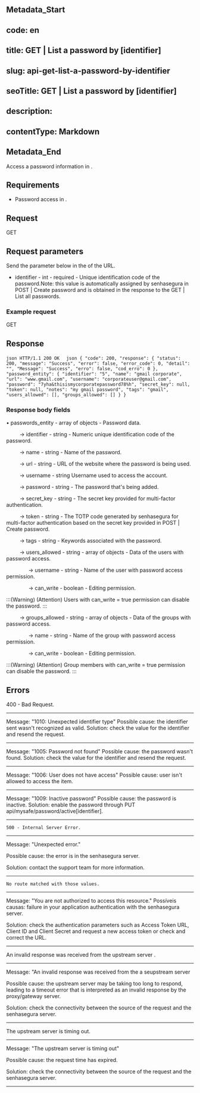 ## Metadata_Start 
## code: en
## title: GET | List a password by [identifier] 
## slug: api-get-list-a-password-by-identifier 
## seoTitle: GET | List a password by [identifier] 
## description:  
## contentType: Markdown 
## Metadata_End
Access a password information in .

## Requirements
* Password access in .


## Request


  GET 

## Request parameters
Send the parameter below in the  of the URL.

* identifier - int - required - Unique identification code of the password.Note: this value is automatically assigned by senhasegura in POST | Create password and is obtained in the response to the GET | List all passwords.


### Example request

 GET   
  
  ## Response

 `json
HTTP/1.1 200 OK 
`
`json
{
    "code": 200,
    "response": {
        "status": 200,
        "message": "Success",
        "error": false,
        "error_code": 0,
        "detail": "",
        "Message": "Success",
        "erro": false,
        "cod_erro": 0
    },
    "password_entity": {
        "identifier": "5",
        "name": "gmail corporate",
        "url": "www.gmail.com",
        "username": "corporateuser@gmail.com",
        "password": "7yha&thisismycorporatepassword78%h",
        "secret_key": null,
        "token": null,
        "notes": "my gmail password",
        "tags": "gmail",
        "users_allowed": [],
        "groups_allowed": []
    }
}
`
 
 ### Response body fields

    
&#8226; passwords_entity - array of objects - Password data.


&nbsp;&emsp;&emsp;&nbsp;→ identifier - string - Numeric unique identification code of the password.
    

&nbsp;&emsp;&emsp;&nbsp;→ name - string - Name of the password.


&nbsp;&emsp;&emsp;&nbsp;→ url - string - URL of the website where the password is being used.


&nbsp;&emsp;&emsp;&nbsp;→ username - string Username used to access the account.



&nbsp;&emsp;&emsp;&nbsp;→ password - string - The password that's being added.



&nbsp;&emsp;&emsp;&nbsp;→ secret_key - string - The secret key provided for multi-factor authentication.


&nbsp;&emsp;&emsp;&nbsp;→ token - string - The TOTP code generated by senhasegura for multi-factor authentication based on the secret key provided in POST | Create password.


 &nbsp;&emsp;&emsp;&nbsp;→ tags - string - Keywords associated with the password.


 &nbsp;&emsp;&emsp;&nbsp;→ users_allowed - string - array of objects - Data of the users with password access.
 
   
&nbsp;&nbsp;&nbsp;&nbsp;&emsp;&emsp;&nbsp;&nbsp;&nbsp;&nbsp;→ username - string - Name of the user with password access permission.
    
     
&nbsp;&nbsp;&nbsp;&nbsp;&emsp;&emsp;&nbsp;&nbsp;&nbsp;&nbsp;→ can_write - boolean - Editing permission.


:::(Warning) (Attention)
Users with can_write = true permission can disable the password.
:::
    
 
 &nbsp;&emsp;&emsp;&nbsp;→ groups_allowed - string - array of objects - Data of the groups with password access.
 
   
&nbsp;&nbsp;&nbsp;&nbsp;&emsp;&emsp;&nbsp;&nbsp;&nbsp;&nbsp;→ name - string - Name of the group with password access permission.
    
     
&nbsp;&nbsp;&nbsp;&nbsp;&emsp;&emsp;&nbsp;&nbsp;&nbsp;&nbsp;→ can_write - boolean - Editing permission.


:::(Warning) (Attention)
Group members with can_write = true permission can disable the password.
:::
    

 ## Errors


400 - Bad Request.

***
Message: "1010: Unexpected identifier type"
Possible cause: the identifier sent wasn't recognized as valid.
Solution: check the value for the identifier and resend the request.
  
* * *
Message: "1005: Password not found"
Possible cause: the password wasn't found.
Solution: check the value for the identifier and resend the request.

    
* * *
    
Message: "1006: User does not have access"
Possible cause: user isn't allowed to access the item.

 ***
Message: "1009: Inactive password"
Possible cause: the password is inactive.
 Solution: enable the password through   PUT api/mysafe/password/active[identifier].

 ***
 
    

    500 - Internal Server Error.

***
    
Message: "Unexpected error."

Possible cause: the error is in the senhasegura server.
        
Solution: contact the support team for more information.
    
 ***
 
 
 
    No route matched with those values.

 ***
    
Message: "You are not authorized to access this resource."
Possíveis causas: failure in your application authentication with the senhasegura server.
        
Solution: check the authentication parameters such as Access Token URL, Client ID and  Client Secret and request a new access token or check and correct the URL. 
* * *

     

An invalid response was received from the upstream server
.

*** 
   
Message: "An invalid response was received from the a seupstream server
    
Possible cause: the upstream server may be taking too long to respond, leading to a timeout error that is interpreted as an invalid response by the proxy/gateway server.
        
Solution: check the connectivity between the source of the request and the senhasegura server.
***

     
   


The upstream server is timing out.

*** 
    
Message: "The upstream server is timing out"
    
Possible cause: the request time has expired.
        
Solution: check the connectivity between the source of the request and the senhasegura server.
* * *



     